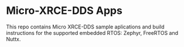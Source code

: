 # Micro-XRCE-DDS Apps

This repo contains Micro XRCE-DDS sample aplications and build instructions for the supported embedded RTOS: Zephyr, FreeRTOS and Nuttx.